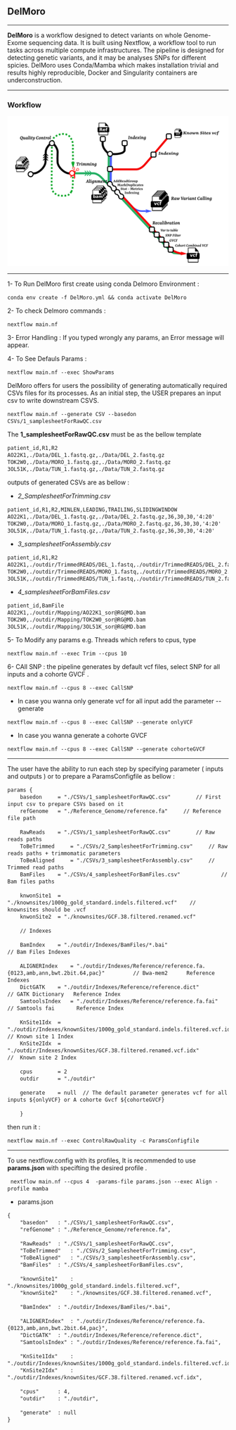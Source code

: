 ## DelMoro 
---

**DelMoro** is a workflow designed to detect variants on whole Genome- Exome sequencing data. It is built using Nextflow, a workflow tool to run tasks across multiple compute infrastructures. The pipeline is designed for detecting genetic variants, and it may be analyses SNPs for different spicies. DelMoro uses Conda/Mamba which makes installation trivial and results highly reproducible, Docker and Singularity containers are underconstruction.

---
### Workflow

![Pipeline](./pipelineDelMoro.png)

---
1- To Run DelMoro first create using conda Delmoro Environment : 
~~~
conda env create -f DelMoro.yml && conda activate DelMoro
~~~
2- To check Delmoro commands :  
~~~
nextflow main.nf 
~~~
3- Error Handling : If you typed wrongly any params, an Error message will appear.

4- To See Defauls Params : 
~~~
nextflow main.nf --exec ShowParams
~~~

DelMoro offers for users the possibility of generating automatically required CSVs files for its processes. As an initial step, the USER prepares an input csv to write downstream CSVS.
~~~
nextflow main.nf --generate CSV --basedon CSVs/1_samplesheetForRawQC.csv 
~~~
The **1_samplesheetForRawQC.csv**  must be as the bellow template 
~~~
patient_id,R1,R2
AO22K1,./Data/DEL_1.fastq.gz,./Data/DEL_2.fastq.gz
TOK2W0,./Data/MORO_1.fastq.gz,./Data/MORO_2.fastq.gz
3OL51K,./Data/TUN_1.fastq.gz,./Data/TUN_2.fastq.gz
~~~
outputs of generated CSVs are as bellow : 

- *2_SamplesheetForTrimming.csv*
~~~
patient_id,R1,R2,MINLEN,LEADING,TRAILING,SLIDINGWINDOW
AO22K1,./Data/DEL_1.fastq.gz,./Data/DEL_2.fastq.gz,36,30,30,'4:20'
TOK2W0,./Data/MORO_1.fastq.gz,./Data/MORO_2.fastq.gz,36,30,30,'4:20'
3OL51K,./Data/TUN_1.fastq.gz,./Data/TUN_2.fastq.gz,36,30,30,'4:20'
~~~
 
- *3_samplesheetForAssembly.csv*

~~~
patient_id,R1,R2
AO22K1,./outdir/TrimmedREADS/DEL_1.fastq,./outdir/TrimmedREADS/DEL_2.fastq
TOK2W0,./outdir/TrimmedREADS/MORO_1.fastq,./outdir/TrimmedREADS/MORO_2.fastq
3OL51K,./outdir/TrimmedREADS/TUN_1.fastq,./outdir/TrimmedREADS/TUN_2.fastq
~~~
- *4_samplesheetForBamFiles.csv*
~~~
patient_id,BamFile
AO22K1,./outdir/Mapping/AO22K1_sor@RG@MD.bam
TOK2W0,./outdir/Mapping/TOK2W0_sor@RG@MD.bam
3OL51K,./outdir/Mapping/3OL51K_sor@RG@MD.bam
~~~
5- To Modify any params e.g. Threads which refers to cpus, type 
~~~
nextflow main.nf --exec Trim --cpus 10
~~~

6- CAll SNP : the pipeline generates by default vcf files, select SNP for all inputs and a cohorte GVCF  . 
~~~
nextflow main.nf --cpus 8 --exec CallSNP 
~~~
  * In case you wanna only generate vcf for all input add the parameter --generate
~~~
nextflow main.nf --cpus 8 --exec CallSNP --generate onlyVCF
~~~
  * In case you wanna generate a cohorte GVCF 
~~~
nextflow main.nf --cpus 8 --exec CallSNP --generate cohorteGVCF
~~~
---
The user have the ability to run each step by specifying parameter ( inputs and outputs ) or to prepare a ParamsConfigfile as bellow : 
~~~
params {
	basedon 	= "./CSVs/1_samplesheetForRawQC.csv"  		// First input csv to prepare CSVs based on it
	refGenome 	= "./Reference_Genome/reference.fa"		// Reference file path

	RawReads 	= "./CSVs/1_samplesheetForRawQC.csv" 		// Raw reads paths 
	ToBeTrimmed 	= "./CSVs/2_SamplesheetForTrimming.csv"		// Raw reads paths + trimmomatic parameters
	ToBeAligned 	= "./CSVs/3_samplesheetForAssembly.csv"		// Trimmed read paths 
	BamFiles	= "./CSVs/4_samplesheetForBamFiles.csv"  			// Bam files paths 

	knwonSite1	= "./knownsites/1000g_gold_standard.indels.filtered.vcf" 	// knownsites should be .vcf  
	knwonSite2 	= "./knownsites/GCF.38.filtered.renamed.vcf"			

	// Indexes 

	BamIndex	= "./outdir/Indexes/BamFiles/*.bai"					   	  // Bam Files Indexes

	ALIGNERIndex	= "./outdir/Indexes/Reference/reference.fa.{0123,amb,ann,bwt.2bit.64,pac}"         // Bwa-mem2 		Reference Indexes
	DictGATK	= "./outdir/Indexes/Reference/reference.dict"				       // GATK Dictionary 	Reference Index
	SamtoolsIndex	= "./outdir/Indexes/Reference/reference.fa.fai"  			              // Samtools fai 		Reference Index

	KnSite1Idx 	= "./outdir/Indexes/knownSites/1000g_gold_standard.indels.filtered.vcf.idx"    // Known site 1 Index
	KnSite2Idx 	= "./outdir/Indexes/knownSites/GCF.38.filtered.renamed.vcf.idx"		   //  Known site 2 Index

	cpus 		= 2
	outdir		= "./outdir"

	generate	= null  // The default parameter generates vcf for all inputs ${onlyVCF} or A cohorte Gvcf ${cohorteGVCF}    

	}
~~~
then run it : 
~~~
nextflow main.nf --exec ControlRawQuality -c ParamsConfigfile 
~~~
---

To use nextflow.config with its profiles, It is recommended to use **params.json** with specifting the desired profile .
~~~
 nextflow main.nf --cpus 4  -params-file params.json --exec Align -profile mamba
~~~ 

 - params.json 
 
~~~
{
	"basedon"	: "./CSVs/1_samplesheetForRawQC.csv",  		 
	"refGenome"	: "./Reference_Genome/reference.fa",		 

	"RawReads"	: "./CSVs/1_samplesheetForRawQC.csv", 		 
	"ToBeTrimmed"	: "./CSVs/2_SamplesheetForTrimming.csv",		 
	"ToBeAligned"	: "./CSVs/3_samplesheetForAssembly.csv",		 
	"BamFiles"	: "./CSVs/4_samplesheetForBamFiles.csv",  			 

	"knownSite1"	: "./knownsites/1000g_gold_standard.indels.filtered.vcf", 	 
	"knownSite2"	: "./knownsites/GCF.38.filtered.renamed.vcf",			

	"BamIndex"	: "./outdir/Indexes/BamFiles/*.bai",					   	  

	"ALIGNERIndex"	: "./outdir/Indexes/Reference/reference.fa.{0123,amb,ann,bwt.2bit.64,pac}",          
	"DictGATK"	: "./outdir/Indexes/Reference/reference.dict",				        
	"SamtoolsIndex"	: "./outdir/Indexes/Reference/reference.fa.fai",  			              

	"KnSite1Idx"	: "./outdir/Indexes/knownSites/1000g_gold_standard.indels.filtered.vcf.idx",    
	"KnSite2Idx"	: "./outdir/Indexes/knownSites/GCF.38.filtered.renamed.vcf.idx",		   

	"cpus"		: 4,
	"outdir"	: "./outdir",

	"generate"	: null
}
~~~



